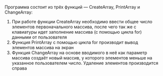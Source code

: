 Программа состоит из трёх функций — CreateArray, PrintArray и ChangeArray:
1. При работе функции CreateArray необходимо ввести общее число элементов первоначального
массива, после чего так же с клавиатуры идет заполнение массива (с помощью цикла for) 
данными от пользователя 
2. Функция PrintArray с помощью цикла for производит вывод элементов
массива на экран
3. Функция ChangeArray на основе вводимого в неё как параметр массива создаёт новый массив, 
у которого элементов меньше на указанное пользователем число. Удаление элементов производится справа